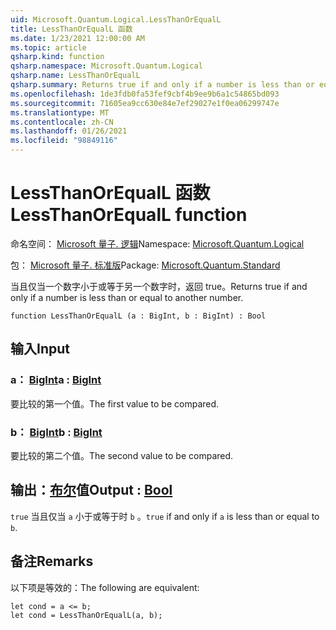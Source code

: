 ```yaml
---
uid: Microsoft.Quantum.Logical.LessThanOrEqualL
title: LessThanOrEqualL 函数
ms.date: 1/23/2021 12:00:00 AM
ms.topic: article
qsharp.kind: function
qsharp.namespace: Microsoft.Quantum.Logical
qsharp.name: LessThanOrEqualL
qsharp.summary: Returns true if and only if a number is less than or equal to another number.
ms.openlocfilehash: 1de3fdb0fa53fef9cbf4b9ee9b6a1c54865bd093
ms.sourcegitcommit: 71605ea9cc630e84e7ef29027e1f0ea06299747e
ms.translationtype: MT
ms.contentlocale: zh-CN
ms.lasthandoff: 01/26/2021
ms.locfileid: "98849116"
---
```

# <a name="lessthanorequall-function"></a><span data-ttu-id="40fbe-102">LessThanOrEqualL 函数</span><span class="sxs-lookup"><span data-stu-id="40fbe-102">LessThanOrEqualL function</span></span>

<span data-ttu-id="40fbe-103">命名空间： [Microsoft 量子. 逻辑](xref:Microsoft.Quantum.Logical)</span><span class="sxs-lookup"><span data-stu-id="40fbe-103">Namespace: [Microsoft.Quantum.Logical](xref:Microsoft.Quantum.Logical)</span></span>

<span data-ttu-id="40fbe-104">包： [Microsoft 量子. 标准版](https://nuget.org/packages/Microsoft.Quantum.Standard)</span><span class="sxs-lookup"><span data-stu-id="40fbe-104">Package: [Microsoft.Quantum.Standard](https://nuget.org/packages/Microsoft.Quantum.Standard)</span></span>


<span data-ttu-id="40fbe-105">当且仅当一个数字小于或等于另一个数字时，返回 true。</span><span class="sxs-lookup"><span data-stu-id="40fbe-105">Returns true if and only if a number is less than or equal to another number.</span></span>

```qsharp
function LessThanOrEqualL (a : BigInt, b : BigInt) : Bool
```


## <a name="input"></a><span data-ttu-id="40fbe-106">输入</span><span class="sxs-lookup"><span data-stu-id="40fbe-106">Input</span></span>

### <a name="a--bigint"></a><span data-ttu-id="40fbe-107">a： [BigInt](xref:microsoft.quantum.lang-ref.bigint)</span><span class="sxs-lookup"><span data-stu-id="40fbe-107">a : [BigInt](xref:microsoft.quantum.lang-ref.bigint)</span></span>

<span data-ttu-id="40fbe-108">要比较的第一个值。</span><span class="sxs-lookup"><span data-stu-id="40fbe-108">The first value to be compared.</span></span>


### <a name="b--bigint"></a><span data-ttu-id="40fbe-109">b： [BigInt](xref:microsoft.quantum.lang-ref.bigint)</span><span class="sxs-lookup"><span data-stu-id="40fbe-109">b : [BigInt](xref:microsoft.quantum.lang-ref.bigint)</span></span>

<span data-ttu-id="40fbe-110">要比较的第二个值。</span><span class="sxs-lookup"><span data-stu-id="40fbe-110">The second value to be compared.</span></span>



## <a name="output--bool"></a><span data-ttu-id="40fbe-111">输出：[布尔](xref:microsoft.quantum.lang-ref.bool)值</span><span class="sxs-lookup"><span data-stu-id="40fbe-111">Output : [Bool](xref:microsoft.quantum.lang-ref.bool)</span></span>

<span data-ttu-id="40fbe-112">`true` 当且仅当 `a` 小于或等于时 `b` 。</span><span class="sxs-lookup"><span data-stu-id="40fbe-112">`true` if and only if `a` is less than or equal to `b`.</span></span>

## <a name="remarks"></a><span data-ttu-id="40fbe-113">备注</span><span class="sxs-lookup"><span data-stu-id="40fbe-113">Remarks</span></span>

<span data-ttu-id="40fbe-114">以下项是等效的：</span><span class="sxs-lookup"><span data-stu-id="40fbe-114">The following are equivalent:</span></span>

```qsharp
let cond = a <= b;
let cond = LessThanOrEqualL(a, b);
```